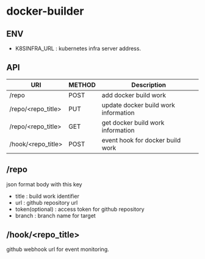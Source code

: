 # docker-builder

## ENV
* K8SINFRA_URL : kubernetes infra server address.

## API
| URI | METHOD | Description |
| --- | ------ | ----------- |
| /repo | POST | add docker build work |
| /repo/<repo_title> | PUT | update docker build work information | 
| /repo/<repo_title> | GET | get docker build work information |
| /hook/<repo_title> | POST | event hook for docker build work |

## /repo
json format body with this key
* title : build work identifier
* url : github repository url
* token(optional) : access token for github repository
* branch : branch name for target

## /hook/<repo_title>
github webhook url for event monitoring.